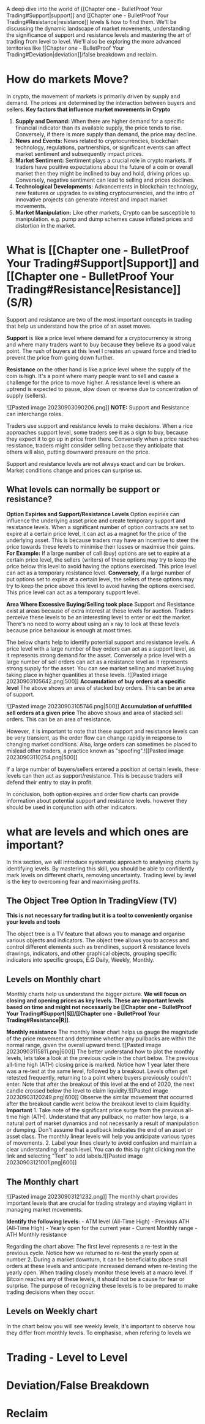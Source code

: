 A deep dive into the world of [[Chapter one - BulletProof Your Trading#Support|support]] and [[Chapter one - BulletProof Your Trading#Resistance|resistance]] levels & how to find them. We'll be discussing the dynamic landscape of market movements, understanding the significance of support and resistance levels and mastering the art of trading from level to level. We'll also be exploring the more advanced territories like [[Chapter one - BulletProof Your Trading#Deviation|deviation]]/false breakdown and reclaim. 

# How do markets Move?
In crypto, the movement of markets is primarily driven by supply and demand. The prices are determined by the interaction between buyers and sellers. 
**Key factors that influence market movements in Crypto**
1. **Supply and Demand:** When there are higher demand for a specific financial indicator than its available supply, the price tends to rise. Conversely, if there is more supply than demand, the price may decline. 
2. **News and Events:** News related to cryptocurrencies, blockchain technology, regulations, partnerships, or significant events can affect market sentiment and subsequently impact prices. 
3. **Market Sentiment:** Sentiment plays a crucial role in crypto markets. If traders have positive expectations about the future of a coin or overall market then they might be inclined to buy and hold, driving prices up. Conversely, negative sentiment can lead to selling and prices declines.  
4. **Technological Developments:** Advancements in blockchain technology, new features or upgrades to existing cryptocurrencies, and the intro of innovative projects can generate interest and impact market movements. 
5. **Market Manipulation:** Like other markets, Crypto can be susceptible to manipulation. e.g. pump and dump schemes cause inflated prices and distortion in the market. 
# What is [[Chapter one - BulletProof Your Trading#Support|Support]] and [[Chapter one - BulletProof Your Trading#Resistance|Resistance]] (S/R)
Support and resistance are two of the most important concepts in trading that help us understand how the price of an asset moves. 

**Support** is like a price level where demand for a cryptocurrency is strong and where many traders want to buy because they believe its a good value point. The rush of buyers at this level l creates an upward force and tried to prevent the price from going down further. 

**Resistance** on the other hand is like a price level where the supply of the coin is high. It's a point where many people want to sell and cause a challenge for the price to move higher. A resistance level is where an uptrend is expected to pause, slow down or reverse due to concentration of supply (sellers).

![[Pasted image 20230903090206.png]]
**NOTE:** Support and Resistance can interchange roles. 

Traders use support and resistance levels to make decisions. When a rice approaches support level, some traders see it as a sign to buy, because they expect it to go up in price from there. Conversely when a price reaches resistance, traders might consider selling because they anticipate that others will also, putting downward pressure on the price. 

Support and resistance levels are not always exact and can be broken. Market conditions change and prices can surprise us. 
## What levels can normally be support or resistance? 
**Option Expiries and Support/Resistance Levels**
	Option expiries can influence the underlying asset price and create temporary support and resistance levels. 
	When a significant number of option contracts are set to expire at a certain price level, it can act as a magnet for the price of the underlying asset. This is because traders may have an incentive to steer the price towards these levels to minimise their losses or maximise their gains.
	**For Example:** If a large number of call (buy) options are set to expire at a certain price level, the sellers (writers) of these options may try to keep the price below this level to avoid having the options exercised. This price level can act as a temporary resistance level. **Conversely**, if a large number of put options set to expire at a certain level, the sellers of these options may try to keep the price above this level to avoid having the options exercised. This price level can act as a temporary support level. 
	
**Area Where Excessive Buying/Selling took place**
	Support and Resistance exist at areas because of extra interest at these levels for auction. 
	Traders perceive these levels to be an interesting level to enter or exit the market. There's no need to worry about using an x ray to look at these levels because price behaviour is enough at most times. 

The below charts help to identify potential support and resistance levels. A price level with a large number of buy orders can act as a support level, as it represents strong demand for the asset. Conversely a price level with a large number of sell orders can act as a resistance level as it represents strong supply for the asset. You can see market selling and market buying taking place in higher quantities at these levels. 
![[Pasted image 20230903105642.png|500]]
**Accumulation of buy orders at a specific level**
The above shows an area of stacked buy orders. This can be an area of support.

![[Pasted image 20230903105746.png|500]]
**Accumulation of unfulfilled sell orders at a given price**
The above shows and area of stacked sell orders. This can be an area of resistance.

However, it is important to note that these support and resistance levels can be very transient, as the order flow can change rapidly in response to changing market conditions. Also, large orders can sometimes be placed to mislead other traders, a practice known as "spoofing".![[Pasted image 20230903110254.png|500]]

If a large number of buyers/sellers entered a position at certain levels, these levels can then act as support/resistance. This is because traders will defend their entry to stay in profit. 

In conclusion, both option expires and order flow charts can provide information about potential support and resistance levels. however they should be used in conjunction with other indicators.  
# what are levels and which ones are important?
In this section, we will introduce systematic approach to analysing charts by identifying levels. By mastering this skill, you should be able to confidently mark levels on different charts, removing uncertainty. Trading level by level is the key to overcoming fear and maximising profits.
## The Object Tree Option In TradingView (TV)
**This is not necessary for trading but it is a tool to conveniently organise your levels and tools**

The object tree is a TV feature that allows you to manage and organise various objects and indicators. The object tree allows you to access and control different elements such as trendlines, support & resistance levels drawings, indicators, and other graphical objects, grouping specific indicators into specific groups, E.G Daily, Weekly, Monthly. 
## Levels on Monthly chart
Monthly charts help us understand the bigger picture. 
**We will focus on closing and opening prices as key levels. These are important levels based on time and might not necessarily be [[Chapter one - BulletProof Your Trading#Support|S]]/[[Chapter one - BulletProof Your Trading#Resistance|R]]**.

**Monthly resistance**
	The monthly linear chart helps us gauge the magnitude of the price movement and determine whether any pullbacks are within the normal range, given the overall upward trend.![[Pasted image 20230903115811.png|600]]
	The better understand how to plot the monthly levels, lets take a look at the previous cycle in the chart below. 
	The previous all-time high (ATH) closing price is marked. 
	Notice how 1 year later there was a re-test at the same level, followed by a breakout. Levels often get retested frequently, returning to a point where buyers previously couldn't enter. Note that after the breakout of this level at the end of 2020, the next candle crossed below the level to claim liquidity.![[Pasted image 20230903120249.png|600]] 
	Observe the similar movement that occurred after the breakout candle went below the breakout level to claim liquidity.
**Important**
	1. Take note of the significant price surge from the previous all-time high (ATH). Understand that any pullback, no matter how large, is a natural part of market dynamics and not necessarily a result of manipulation or dumping. Don't assume that a pullback indicates the end of an asset or asset class. The monthly linear levels will help you anticipate various types of movements. 
	2. Label your lines clearly to avoid confusion and maintain a clear understanding of each level. You can do this by right clicking non the link and selecting "Text" to add labels.![[Pasted image 20230903121001.png|600]]

## The Monthly chart
![[Pasted image 20230903121232.png]]
The monthly chart provides important levels that are crucial for trading strategy and staying vigilant in managing market movements. 

**Identify the following levels:**
	- ATM level (All-Time High)
	- Previous ATH (All-Time High)
	- Yearly open for the current year
	- Current Monthly range
	- ATH Monthly resistance

Regarding the chart above:
The first level represents a re-test in the previous cycle.
Notice how we returned to re-test the yearly open at number 2.
During a market downturn, it can be beneficial to place small orders at these levels and anticipate increased demand when re-testing the yearly open. 
When trading closely monitor these levels at a macro level. If Bitcoin reaches any of these levels, it should not be a cause for fear or surprise. The purpose of recognizing these levels is to be prepared to make trading decisions when they occur. 
## Levels on Weekly chart
In the chart below you will see weekly levels, it's important to observe how they differ from monthly levels. To emphasise, when refering to levels we 

# Trading - Level to Level
# Deviation/False Breakdown
# Reclaim